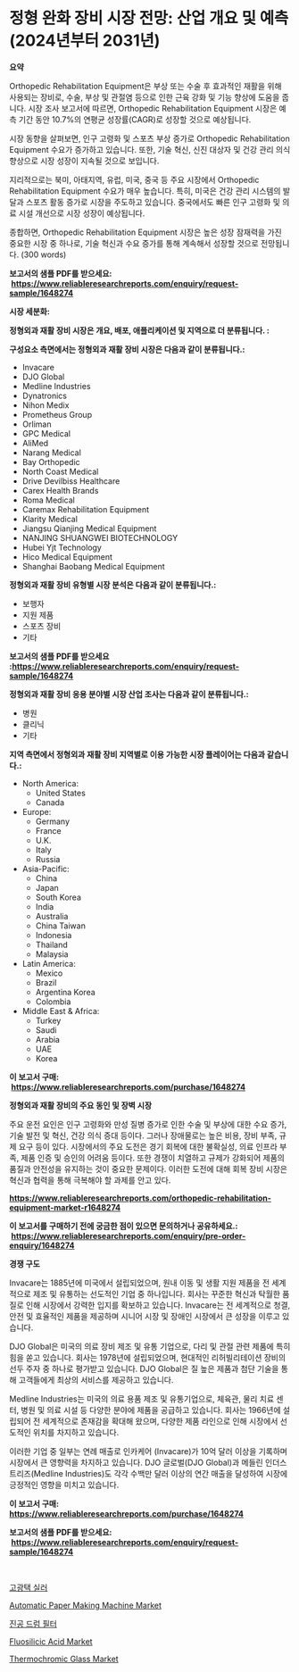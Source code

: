 <p><h1>정형 완화 장비 시장 전망: 산업 개요 및 예측 (2024년부터 2031년)</h1></p><p><strong>요약</strong></p>
<p><p>Orthopedic Rehabilitation Equipment은 부상 또는 수술 후 효과적인 재활을 위해 사용되는 장비로, 수술, 부상 및 관절염 등으로 인한 근육 강화 및 기능 향상에 도움을 줍니다. 시장 조사 보고서에 따르면, Orthopedic Rehabilitation Equipment 시장은 예측 기간 동안 10.7%의 연평균 성장률(CAGR)로 성장할 것으로 예상됩니다.</p><p>시장 동향을 살펴보면, 인구 고령화 및 스포츠 부상 증가로 Orthopedic Rehabilitation Equipment 수요가 증가하고 있습니다. 또한, 기술 혁신, 신진 대상자 및 건강 관리 의식 향상으로 시장 성장이 지속될 것으로 보입니다.</p><p>지리적으로는 북미, 아태지역, 유럽, 미국, 중국 등 주요 시장에서 Orthopedic Rehabilitation Equipment 수요가 매우 높습니다. 특히, 미국은 건강 관리 시스템의 발달과 스포츠 활동 증가로 시장을 주도하고 있습니다. 중국에서도 빠른 인구 고령화 및 의료 시설 개선으로 시장 성장이 예상됩니다.</p><p>종합하면, Orthopedic Rehabilitation Equipment 시장은 높은 성장 잠재력을 가진 중요한 시장 중 하나로, 기술 혁신과 수요 증가를 통해 계속해서 성장할 것으로 전망됩니다. (300 words)</p></p>
<p><strong>보고서의 샘플 PDF를 받으세요: &nbsp;<a href="https://www.reliableresearchreports.com/enquiry/request-sample/1648274">https://www.reliableresearchreports.com/enquiry/request-sample/1648274</a></strong></p>
<p><strong>시장 세분화:</strong></p>
<p><strong> 정형외과 재활 장비 시장은 개요, 배포, 애플리케이션 및 지역으로 더 분류됩니다. :</strong></p>
<p><strong>구성요소 측면에서는 정형외과 재활 장비 시장은 다음과 같이 분류됩니다.:</strong></p>
<p><ul><li>Invacare</li><li>DJO Global</li><li>Medline Industries</li><li>Dynatronics</li><li>Nihon Medix</li><li>Prometheus Group</li><li>Orliman</li><li>GPC Medical</li><li>AliMed</li><li>Narang Medical</li><li>Bay Orthopedic</li><li>North Coast Medical</li><li>Drive Devilbiss Healthcare</li><li>Carex Health Brands</li><li>Roma Medical</li><li>Caremax Rehabilitation Equipment</li><li>Klarity Medical</li><li>Jiangsu Qianjing Medical Equipment</li><li>NANJING SHUANGWEI BIOTECHNOLOGY</li><li>Hubei Yjt Technology</li><li>Hico Medical Equipment</li><li>Shanghai Baobang Medical Equipment</li></ul></p>
<p><strong> 정형외과 재활 장비 유형별 시장 분석은 다음과 같이 분류됩니다.:</strong></p>
<p><ul><li>보행자</li><li>지원 제품</li><li>스포츠 장비</li><li>기타</li></ul></p>
<p><strong>보고서의 샘플 PDF를 받으세요 :<a href="https://www.reliableresearchreports.com/enquiry/request-sample/1648274">https://www.reliableresearchreports.com/enquiry/request-sample/1648274</a></strong></p>
<p><strong> 정형외과 재활 장비 응용 분야별 시장 산업 조사는 다음과 같이 분류됩니다.:</strong></p>
<p><ul><li>병원</li><li>클리닉</li><li>기타</li></ul></p>
<p><strong>지역 측면에서 정형외과 재활 장비 지역별로 이용 가능한 시장 플레이어는 다음과 같습니다.:</strong></p>
<p><ul>
    <li>
        North America:
        <ul>
            <li>United States</li>
            <li>Canada</li>
        </ul>
    </li>
    <li>
        Europe:
        <ul>
            <li>Germany</li>
            <li>France</li>
            <li>U.K.</li>
            <li>Italy</li>
            <li>Russia</li>
        </ul>
    </li>
    <li>
        Asia-Pacific:
        <ul>
            <li>China</li>
            <li>Japan</li>
            <li>South Korea</li>
            <li>India</li>
            <li>Australia</li>
            <li>China Taiwan</li>
            <li>Indonesia</li>
            <li>Thailand</li>
            <li>Malaysia</li>
        </ul>
    </li>
    <li>
        Latin America:
        <ul>
            <li>Mexico</li>
            <li>Brazil</li>
            <li>Argentina Korea</li>
            <li>Colombia</li>
        </ul>
    </li>
    <li>
        Middle East & Africa:
        <ul>
            <li>Turkey</li>
            <li>Saudi</li>
            <li>Arabia</li>
            <li>UAE</li>
            <li>Korea</li>
        </ul>
    </li>
    </ul></p>
<p><strong>이 보고서 구매: &nbsp;<a href="https://www.reliableresearchreports.com/purchase/1648274">https://www.reliableresearchreports.com/purchase/1648274</a></strong></p>
<p><strong>정형외과 재활 장비의 주요 동인 및 장벽 시장</strong></p>
<p><p>주요 운전 요인은 인구 고령화와 만성 질병 증가로 인한 수술 및 부상에 대한 수요 증가, 기술 발전 및 혁신, 건강 의식 증대 등이다. 그러나 장애물로는 높은 비용, 장비 부족, 규제 요구 등이 있다. 시장에서의 주요 도전은 경기 회복에 대한 불확실성, 의료 인프라 부족, 제품 인증 및 승인의 어려움 등이다. 또한 경쟁이 치열하고 규제가 강화되어 제품의 품질과 안전성을 유지하는 것이 중요한 문제이다. 이러한 도전에 대해 회복 장비 시장은 혁신과 협력을 통해 극복해야 할 과제를 안고 있다.</p></p>
<p><strong><a href="https://www.reliableresearchreports.com/orthopedic-rehabilitation-equipment-market-r1648274">https://www.reliableresearchreports.com/orthopedic-rehabilitation-equipment-market-r1648274</a></strong></p>
<p><strong>이 보고서를 구매하기 전에 궁금한 점이 있으면 문의하거나 공유하세요.: &nbsp;<a href="https://www.reliableresearchreports.com/enquiry/pre-order-enquiry/1648274">https://www.reliableresearchreports.com/enquiry/pre-order-enquiry/1648274</a></strong></p>
<p><strong>경쟁 구도</strong></p>
<p><p>Invacare는 1885년에 미국에서 설립되었으며, 원내 이동 및 생활 지원 제품을 전 세계적으로 제조 및 유통하는 선도적인 기업 중 하나입니다. 회사는 꾸준한 혁신과 탁월한 품질로 인해 시장에서 강력한 입지를 확보하고 있습니다. Invacare는 전 세계적으로 청결, 안전 및 효율적인 제품을 제공하며 시니어 시장 및 장애인 시장에서 큰 성장을 이루고 있습니다.</p><p>DJO Global은 미국의 의료 장비 제조 및 유통 기업으로, 다리 및 관절 관련 제품에 특히 힘을 쏟고 있습니다. 회사는 1978년에 설립되었으며, 현대적인 리허빌리테이션 장비의 선두 주자 중 하나로 평가받고 있습니다. DJO Global은 질 높은 제품과 첨단 기술을 통해 고객들에게 최상의 서비스를 제공하고 있습니다.</p><p>Medline Industries는 미국의 의료 용품 제조 및 유통기업으로, 체육관, 물리 치료 센터, 병원 및 의료 시설 등 다양한 분야에 제품을 공급하고 있습니다. 회사는 1966년에 설립되어 전 세계적으로 존재감을 확대해 왔으며, 다양한 제품 라인으로 인해 시장에서 선도적인 위치를 차지하고 있습니다.</p><p>이러한 기업 중 일부는 연례 매출로 인카케어 (Invacare)가 10억 달러 이상을 기록하며 시장에서 큰 영향력을 차지하고 있습니다. DJO 글로벌(DJO Global)과 메들린 인더스트리즈(Medline Industries)도 각각 수백만 달러 이상의 연간 매출을 달성하여 시장에 긍정적인 영향을 미치고 있습니다.</p></p>
<p><strong>이 보고서 구매: &nbsp; <a href="https://www.reliableresearchreports.com/purchase/1648274">https://www.reliableresearchreports.com/purchase/1648274</a></strong></p>
<p><strong>보고서의 샘플 PDF를 받으세요: &nbsp;<a href="https://www.reliableresearchreports.com/enquiry/request-sample/1648274">https://www.reliableresearchreports.com/enquiry/request-sample/1648274</a></strong><strong></strong></p>
<p>&nbsp;</p>
<p><p><a href="https://github.com/iansanftyord09878/Market-Research-Report-List-1/blob/main/330896028128.md">고광택 실러</a></p><p><a href="https://github.com/Krish2023na/Market-Research-Report-List-4/blob/main/automatic-paper-making-machine-market.md">Automatic Paper Making Machine Market</a></p><p><a href="https://medium.com/@jackiefauhey9089475/%EC%A7%84%EA%B3%B5-%EB%93%9C%EB%9F%BC-%ED%95%84%ED%84%B0-%EC%8B%9C%EC%9E%A5-%EB%B6%84%EC%84%9D-%EA%B8%80%EB%A1%9C%EB%B2%8C-%EC%82%B0%EC%97%85-%EC%A0%84%EB%A7%9D-%EB%B0%8F-%EC%98%88%EC%B8%A1-2024%EB%85%84%EB%B6%80%ED%84%B0-2031%EB%85%84-f3553bbbad5a">진공 드럼 필터</a></p><p><a href="https://www.linkedin.com/pulse/fluosilicic-acid-market-size-2024-2031-global-industrial-7t5zc?trackingId=wfr5mnbqIM7nB8NkKMsJhw%3D%3D">Fluosilicic Acid Market</a></p><p><a href="https://issuu.com/reportprime-2/docs/thermochromic-glass-market-size-2030.pptx">Thermochromic Glass Market</a></p></p>